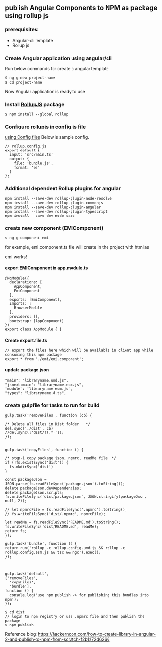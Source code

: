 ## publish Angular Components to NPM as package using rollup js

### prerequisites:
- Angular-cli template
-  Rollup js
 
### Create Angular application using angular/cli

Run below commands for create a angular template
```sh
$ ng g new project-name
$ cd project-name
```
Now Angular application is ready to use
### Install [RollupJS](https://rollupjs.org/guide/en) package

```
$ npm install --global rollup
```

### Configure rollupjs in config.js file
[using Config files](https://rollupjs.org/guide/en#using-config-files)
Below is sample config.
```
// rollup.config.js
export default {
  input: 'src/main.ts',
  output: {
    file: 'bundle.js',
    format: 'es'
  }
};
```

### Additional dependent Rollup plugins for angular
```
npm install --save-dev rollup-plugin-node-resolve
npm install --save-dev rollup-plugin-commonjs
npm install --save-dev rollup-plugin-angular
npm install --save-dev rollup-plugin-typescript
npm install --save-dev node-sass
```

### create new component (EMIComponent)

```
$ ng g component emi
```
for example, emi.component.ts file will create in the project with html as <p>emi works!</p>

#### export EMIComponent in app.module.ts
```
@NgModule({
  declarations: [
    AppComponent,
    EmiComponent
  ],
  exports: [EmiComponent],
  imports: [
    BrowserModule
  ],
  providers: [],
  bootstrap: [AppComponent]
})
export class AppModule { }
```
#### Create export.file.ts
```
// export the files here which will be available in client app while consuming this npm package
export * from './emi/emi.component'; 
```

#### update package.json

```
"main": "libraryname.umd.js",
"jsnext:main": "libraryname.esm.js",
"module": "libraryname.esm.js",
"types": "libraryname.d.ts",
```

### create gulpfile for tasks to run for build
```
gulp.task('removeFiles', function (cb) {

/* Delete all files in Dist folder   */
del.sync('./dist', cb);
//del.sync(['dist/!(.*)']);
});


gulp.task('copyFiles', function () {

/* step-1 copy package.json, npmrc, readMe file  */
if (!fs.existsSync('dist')) {
  fs.mkdirSync('dist');
}

const packageJson = JSON.parse(fs.readFileSync('package.json').toString());
delete packageJson.devDependencies;
delete packageJson.scripts;
fs.writeFileSync('dist/package.json', JSON.stringify(packageJson, null, 2));

// let npmrcFile = fs.readFileSync('.npmrc').toString();
// fs.writeFileSync('dist/.npmrc', npmrcFile);

let readMe = fs.readFileSync('README.md').toString();
fs.writeFileSync('dist/README.md', readMe);
return fs;
});

gulp.task('bundle', function () {
return run('rollup -c rollup.config.umd.js && rollup -c rollup.config.esm.js && tsc && ngc').exec();
});



gulp.task('default',
['removeFiles',
  'copyFiles',
  'bundle'],
function () {
  console.log('use npm publish -> for publishing this bundles into npm');
});

```

```
$ cd dist
// login to npm registry or use .npmrc file and then publish the package
$ npm publish 
```

Reference blog:
https://hackernoon.com/how-to-create-library-in-angular-2-and-publish-to-npm-from-scratch-f2b1272d6266
